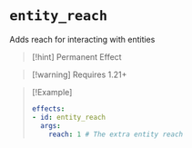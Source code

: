 # `entity_reach`

Adds reach for interacting with entities

> [!hint] Permanent Effect

> [!warning] Requires 1.21+

> [!Example]
> ```yaml
> effects:
> - id: entity_reach
>   args:
>     reach: 1 # The extra entity reach
> ```

